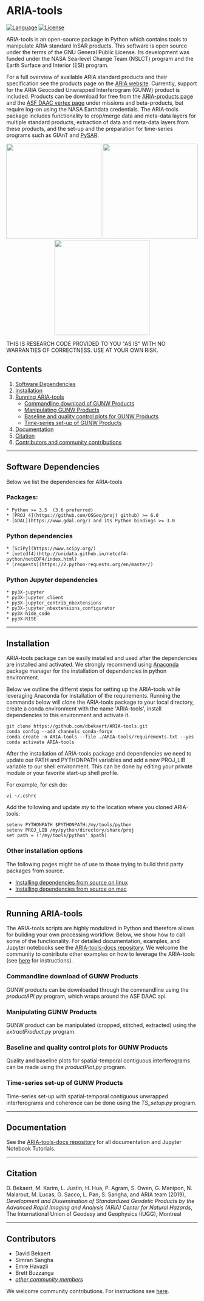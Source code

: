 # ARIA-tools

[![Language](https://img.shields.io/badge/python-3.5%2B-blue.svg)](https://www.python.org/)
[![License](https://img.shields.io/badge/license-GPL-yellow.svg)](https://github.com/dbekaert/ARIA-tools/blob/master/LICENSE)

ARIA-tools is an open-source package in Python which contains tools to manipulate ARIA standard InSAR products. This software is open source under the terms of the GNU General Public License. Its development was funded under the NASA Sea-level Change Team (NSLCT) program and the Earth Surface and Interior (ESI) program.


For a full overview of available ARIA standard products and their specification see the products page on the [ARIA website](https://aria.jpl.nasa.gov). Currently, support for the ARIA Geocoded Unwrapped Interferogram (GUNW) product is included. Products can be download for free from the [ARIA-products page](https://aria-products.jpl.nasa.gov) and the [ASF DAAC vertex page](https://vertex.daac.asf.alaska.edu/#) under missions and beta-products, but require log-on using the NASA Earthdata credentials.
The ARIA-tools package includes functionality to crop/merge data and meta-data layers for multiple standard products, extraction of data and meta-data layers from these products, and the set-up and the preparation for time-series programs such as GIAnT and [PySAR](https://github.com/yunjunz/PySAR).
<p align="center">
  <img height="250" src="https://github.com/dbekaert/ARIA-tools-docs/blob/master/images/Hawaii.png">
  <img height="250" src="https://github.com/dbekaert/ARIA-tools-docs/blob/master/images/CA.png">
  <img height="250" src="https://github.com/dbekaert/ARIA-tools-docs/blob/master/images/EastCoast.png">
</p>
THIS IS RESEARCH CODE PROVIDED TO YOU "AS IS" WITH NO WARRANTIES OF CORRECTNESS. USE AT YOUR OWN RISK.

## Contents

1. [Software Dependencies](#software-dependencies)
2. [Installation](#installation)
3. [Running ARIA-tools](#running-aria-tools)
   - [Commandline download of GUNW Products](#commandline-download-of-gunw-products)
   - [Manipulating GUNW Products](#manipulating-gunw-products)
   - [Baseline and quality control plots for GUNW Products](#baseline-and-quality-control-plots-for-gunw-products)
   - [Time-series set-up of GUNW Products](#time-series-set-up-of-gunw-products)
4. [Documentation](#documentation)
5. [Citation](#citation)
6. [Contributors and community contributions](#contributors)


------

## Software Dependencies
Below we list the dependencies for ARIA-tools

### Packages:
```
* Python >= 3.5  (3.6 preferred)
* [PROJ 4](https://github.com/OSGeo/proj) github) >= 6.0
* [GDAL](https://www.gdal.org/) and its Python bindings >= 3.0
```

### Python dependencies
```
* [SciPy](https://www.scipy.org/)
* [netcdf4](http://unidata.github.io/netcdf4-python/netCDF4/index.html)
* [requests](https://2.python-requests.org/en/master/)
```

### Python Jupyter dependencies
```
* py3X-jupyter
* py3X-jupyter_client
* py3X-jupyter_contrib_nbextensions
* py3X-jupyter_nbextensions_configurator
* py3X-hide_code
* py3X-RISE
```

------
## Installation
ARIA-tools package can be easily installed and used after the dependencies are installed and activated.
We strongly recommend using [Anaconda](https://www.anaconda.com/distribution/) package manager for the installation of dependencies in python environment.

Below we outline the differnt steps for setting up the ARIA-tools while leveraging Anaconda for installation of the requirements. Running the commands below will clone the ARIA-tools package to your local directory, create a conda environment with the name 'ARIA-tools', install dependencies to this environment and activate it.

```
git clone https://github.com/dbekaert/ARIA-tools.git
conda config --add channels conda-forge
conda create -n ARIA-tools --file ./ARIA-tools/requirements.txt --yes
conda activate ARIA-tools
```

After the installation of ARIA-tools package and dependencies we need to update our PATH and PYTHONPATH variables and add a new PROJ_LIB variable to our shell environment.
This can be done by editing your private module or your favorite start-up shell profile.


For example, for csh do:
```
vi ~/.cshrc
```

Add the following and update *my* to the location where you cloned ARIA-tools:
```
setenv PYTHONPATH $PYTHONPATH:/my/tools/python
setenv PROJ_LIB /my/python/directory/share/proj
set path = ('/my/tools/python' $path)
```


### Other installation options
The following pages might be of use to those trying to build thrid party packages from source.
- [Installing dependencies from source on linux](https://github.com/dbekaert/ARIA-tools/blob/master/Linux_source_build.md)
- [Installing dependencies from source on mac](https://github.com/dbekaert/ARIA-tools/blob/master/MacOS_source_build.md)

------
## Running ARIA-tools

The ARIA-tools scripts are highly modulized in Python and therefore allows for building your own processing workflow. Below, we show how to call some of the functionality. For detailed documentation, examples, and Jupyter notebooks see the [ARIA-tools-docs repository](https://github.com/dbekaert/ARIA-tools-docs). We welcome the community to contribute other examples on how to leverage the ARIA-tools (see [here](https://github.com/dbekaert/ARIA-tools/blob/master/CONTRIBUTING.md) for instructions).

### Commandline download of GUNW Products
GUNW products can be downloaded through the commandline using the *productAPI.py* program, which wraps around the ASF DAAC api.

### Manipulating GUNW Products
GUNW product can be manipulated (cropped, stitched, extracted) using the *extractProduct.py* program.

### Baseline and quality control plots for GUNW Products
Quality and baseline plots for spatial-temporal contiguous interferograms can be made using the *productPlot.py* program.

### Time-series set-up of GUNW Products
Time-series set-up with spatial-temporal contiguous unwrapped interferograms and coherence can be done using the *TS_setup.py* program.


------
## Documentation

See the [ARIA-tools-docs repository](https://github.com/dbekaert/ARIA-tools-docs) for all documentation and Jupyter Notebook Tutorials.

------
## Citation
D. Bekaert, M. Karim, L. Justin, H. Hua, P. Agram, S. Owen, G. Manipon, N. Malarout, M. Lucas, G. Sacco, L. Pan, S. Sangha, and ARIA team (2019), *Development and Dissemination of Standardized Geodetic Products by the Advanced Rapid Imaging and Analysis (ARIA) Center for Natural Hazards*, The International Union of Geodesy and Geophysics (IUGG), Montreal

------
## Contributors    

* David Bekaert
* Simran Sangha
* Emre Havazli
* Brett Buzzanga
* [_other community members_](https://github.com/dbekaert/ARIA-tools/graphs/contributors)

We welcome community contributions. For instructions see [here](https://github.com/dbekaert/ARIA-tools/blob/master/CONTRIBUTING.md).

